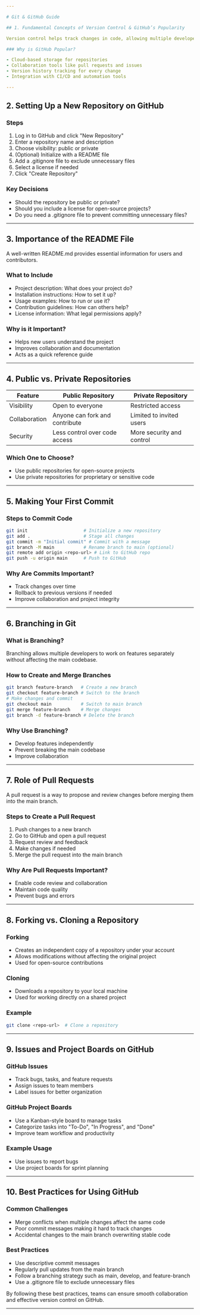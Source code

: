 ```yaml
---

# Git & GitHub Guide  

## 1. Fundamental Concepts of Version Control & GitHub’s Popularity  

Version control helps track changes in code, allowing multiple developers to collaborate while maintaining a history of modifications.  

### Why is GitHub Popular?  

- Cloud-based storage for repositories  
- Collaboration tools like pull requests and issues  
- Version history tracking for every change  
- Integration with CI/CD and automation tools  

---
```


## 2. Setting Up a New Repository on GitHub  

### Steps  

1. Log in to GitHub and click "New Repository"  
2. Enter a repository name and description  
3. Choose visibility: public or private  
4. (Optional) Initialize with a README file  
5. Add a .gitignore file to exclude unnecessary files  
6. Select a license if needed  
7. Click "Create Repository"  

### Key Decisions  

- Should the repository be public or private?  
- Should you include a license for open-source projects?  
- Do you need a .gitignore file to prevent committing unnecessary files?  

---

## 3. Importance of the README File  

A well-written README.md provides essential information for users and contributors.  

### What to Include  

- Project description: What does your project do?  
- Installation instructions: How to set it up?  
- Usage examples: How to run or use it?  
- Contribution guidelines: How can others help?  
- License information: What legal permissions apply?  

### Why is it Important?  

- Helps new users understand the project  
- Improves collaboration and documentation  
- Acts as a quick reference guide  

---

## 4. Public vs. Private Repositories  

| Feature | Public Repository | Private Repository |  
|---------|------------------|-------------------|  
| Visibility | Open to everyone | Restricted access |  
| Collaboration | Anyone can fork and contribute | Limited to invited users |  
| Security | Less control over code access | More security and control |  

### Which One to Choose?  

- Use public repositories for open-source projects  
- Use private repositories for proprietary or sensitive code  

---

## 5. Making Your First Commit  

### Steps to Commit Code  

```sh
git init                     # Initialize a new repository  
git add .                    # Stage all changes  
git commit -m "Initial commit" # Commit with a message  
git branch -M main           # Rename branch to main (optional)  
git remote add origin <repo-url> # Link to GitHub repo  
git push -u origin main      # Push to GitHub  
```

### Why Are Commits Important?  

- Track changes over time  
- Rollback to previous versions if needed  
- Improve collaboration and project integrity  

---

## 6. Branching in Git  

### What is Branching?  

Branching allows multiple developers to work on features separately without affecting the main codebase.  

### How to Create and Merge Branches  

```sh
git branch feature-branch   # Create a new branch  
git checkout feature-branch # Switch to the branch  
# Make changes and commit  
git checkout main           # Switch to main branch  
git merge feature-branch    # Merge changes  
git branch -d feature-branch # Delete the branch  
```

### Why Use Branching?  

- Develop features independently  
- Prevent breaking the main codebase  
- Improve collaboration  

---

## 7. Role of Pull Requests  

A pull request is a way to propose and review changes before merging them into the main branch.  

### Steps to Create a Pull Request  

1. Push changes to a new branch  
2. Go to GitHub and open a pull request  
3. Request review and feedback  
4. Make changes if needed  
5. Merge the pull request into the main branch  

### Why Are Pull Requests Important?  

- Enable code review and collaboration  
- Maintain code quality  
- Prevent bugs and errors  

---

## 8. Forking vs. Cloning a Repository  

### Forking  

- Creates an independent copy of a repository under your account  
- Allows modifications without affecting the original project  
- Used for open-source contributions  

### Cloning  

- Downloads a repository to your local machine  
- Used for working directly on a shared project  

### Example  

```sh
git clone <repo-url>  # Clone a repository  
```

---

## 9. Issues and Project Boards on GitHub  

### GitHub Issues  

- Track bugs, tasks, and feature requests  
- Assign issues to team members  
- Label issues for better organization  

### GitHub Project Boards  

- Use a Kanban-style board to manage tasks  
- Categorize tasks into "To-Do", "In Progress", and "Done"  
- Improve team workflow and productivity  

### Example Usage  

- Use issues to report bugs  
- Use project boards for sprint planning  

---

## 10. Best Practices for Using GitHub  

### Common Challenges  

- Merge conflicts when multiple changes affect the same code  
- Poor commit messages making it hard to track changes  
- Accidental changes to the main branch overwriting stable code  

### Best Practices  

- Use descriptive commit messages  
- Regularly pull updates from the main branch  
- Follow a branching strategy such as main, develop, and feature-branch  
- Use a .gitignore file to exclude unnecessary files  

By following these best practices, teams can ensure smooth collaboration and effective version control on GitHub.  

---

